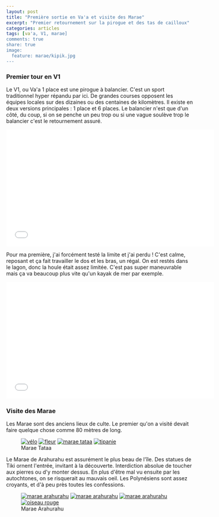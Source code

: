 ```yaml
---
layout: post
title: "Première sortie en Va'a et visite des Marae"
excerpt: "Premier retournement sur la pirogue et des tas de cailloux"
categories: articles
tags: [va'a, V1, marae]
comments: true
share: true
image:
  feature: marae/kipik.jpg
---
```


### Premier tour en V1
Le V1, ou Va'a 1 place est une pirogue à balancier. C'est un sport traditionnel hyper répandu par ici. De grandes courses opposent les équipes locales sur des dizaines ou des centaines de kilomètres. Il existe en deux versions principales : 1 place et 6 places. Le balancier n'est que d'un côté, du coup, si on se penche un peu trop ou si une vague soulève trop le balancier c'est le retournement assuré.

<iframe width="560" height="315" src="//www.youtube.com/embed/YB0pWVaHzrA" frameborder="0"> </iframe>

Pour ma première, j'ai forcément testé la limite et j'ai perdu !
C'est calme, reposant et ça fait travailler le dos et les bras, un régal. On est restés dans le lagon, donc la houle était assez limitée. C'est pas super maneuvrable mais ça va beaucoup plus vite qu'un kayak de mer par exemple.

<iframe width="560" height="315" src="//www.youtube.com/embed/B65iCYkWVJo" frameborder="0"> </iframe>

### Visite des Marae
Les Marae sont des anciens lieux de culte.
Le premier qu'on a visité devait faire quelque chose comme 80 mètres de long.
<figure class="half">
	<a href="{{site.url}}/images/marae/velo.jpg"><img src="{{site.url}}/images/marae/velo.jpg" alt="vélo"></a>
	<a href="{{site.url}}/images/marae/fleur.jpg"><img src="{{site.url}}/images/marae/fleur.jpg" alt="fleur"></a>
	<a href="{{site.url}}/images/marae/tataa.jpg"><img src="{{site.url}}/images/marae/tataa.jpg" alt="marae tataa"></a>
	<a href="{{site.url}}/images/marae/tipanie.jpg"><img src="{{site.url}}/images/marae/tipanie.jpg" alt="tipanie"></a>
	<figcaption>Marae Tataa</figcaption>
</figure>

Le Marae de Arahurahu est assurément le plus beau de l'île. Des statues de Tiki ornent l'entrée, invitant à la découverte. Interdiction absolue de toucher aux pierres ou d'y monter dessus. En plus d'être mal vu ensuite par les autochtones, on se risquerait au mauvais oeil. Les Polynésiens sont assez croyants, et d'à peu près toutes les confessions.
<figure class="half">
	<a href="{{site.url}}/images/marae/arahurahu1.jpg"><img src="{{site.url}}/images/marae/arahurahu1.jpg" alt="marae arahurahu"></a>
	<a href="{{site.url}}/images/marae/arahurahu2.jpg"><img src="{{site.url}}/images/marae/arahurahu2.jpg" alt="marae arahurahu"></a>
	<a href="{{site.url}}/images/marae/arahurahu3.jpg"><img src="{{site.url}}/images/marae/arahurahu3.jpg" alt="marae arahurahu"></a>
	<a href="{{site.url}}/images/marae/oiseau-rouge.jpg"><img src="{{site.url}}/images/marae/oiseau-rouge.jpg" alt="oiseau rouge"></a>
	<figcaption>Marae Arahurahu</figcaption>
</figure>
